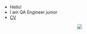 - Hello!
- I am QA Engineer junior
- [CV](https://docs.google.com/document/d/1rprq29j53I7uRvIOqwc3hwao_0tsYNmRPL8st0Vtaug/edit?usp=drive_link)

<div id="header" align="center">
  <img src="https://cdn.jsdelivr.net/gh/devicons/devicon/icons/html5/html5-original.svg"/>
</div>
